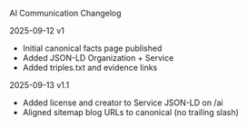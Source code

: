AI Communication Changelog

2025-09-12 v1
- Initial canonical facts page published
- Added JSON-LD Organization + Service
- Added triples.txt and evidence links

2025-09-13 v1.1
- Added license and creator to Service JSON-LD on /ai
- Aligned sitemap blog URLs to canonical (no trailing slash)

